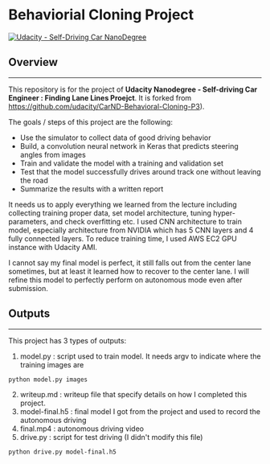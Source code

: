 # **Behaviorial Cloning Project**

[![Udacity - Self-Driving Car NanoDegree](https://s3.amazonaws.com/udacity-sdc/github/shield-carnd.svg)](http://www.udacity.com/drive)


## Overview
---

This repository is for the project of **Udacity Nanodegree - Self-driving Car Engineer : Finding Lane Lines Proejct**.  It is forked from https://github.com/udacity/CarND-Behavioral-Cloning-P3).  


The goals / steps of this project are the following:
* Use the simulator to collect data of good driving behavior
* Build, a convolution neural network in Keras that predicts steering angles from images
* Train and validate the model with a training and validation set
* Test that the model successfully drives around track one without leaving the road
* Summarize the results with a written report

It needs us to apply everything we learned from the lecture including collecting training proper data, set model architecture, tuning hyper-parameters, and check overfitting etc. I used CNN architecture to train model, especially architecture from NVIDIA which has 5 CNN layers and 4 fully connected layers. To reduce training time, I used AWS EC2 GPU instance with Udacity AMI. 

I cannot say my final model is perfect, it still falls out from the center lane sometimes, but at least it learned how to recover to the center lane. I will refine this model to perfectly perform on autonomous mode even after submission.


## Outputs
---
This project has 3 types of outputs:
1. model.py : script used to train model. It needs argv to indicate where the training images are
~~~sh
python model.py images
~~~
2. writeup.md : writeup file that specify details on how I completed this project.
3. model-final.h5 : final model I got from the project and used to record the autonomous driving
4. final.mp4 : autonomous driving video
5. drive.py : script for test driving (I didn't modify this file)
~~~sh
python drive.py model-final.h5
~~~

